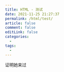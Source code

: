 ```yaml
---
title: HTML - 测试
date: 2021-11-25 21:27:37
permalink: /html/test/
article: false
comment: false
editLink: false
categories:
  - 
tags: 
  - 
---
```


证明她来过

